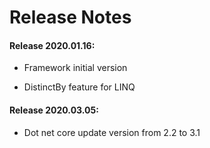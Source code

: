 # Release Notes

#### Release 2020.01.16:
   - Framework initial version
   
   - DistinctBy feature for LINQ
   
#### Release 2020.03.05:
   - Dot net core update version from 2.2 to 3.1
